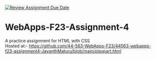 [![Review Assignment Due Date](https://classroom.github.com/assets/deadline-readme-button-24ddc0f5d75046c5622901739e7c5dd533143b0c8e959d652212380cedb1ea36.svg)](https://classroom.github.com/a/4tKarLeg)
# WebApps-F23-Assignment-4
A practice assignment for HTML with CSS <br>
Hosted at:- https://github.com/44-563-WebApps-F23/44563-webapps-f23-assignment4-JayanthMaturu/blob/main/playpart.html
